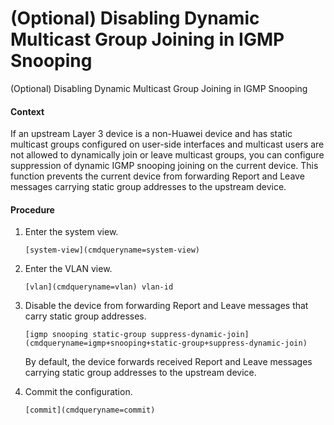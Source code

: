 (Optional) Disabling Dynamic Multicast Group Joining in IGMP Snooping
=====================================================================

(Optional) Disabling Dynamic Multicast Group Joining in IGMP Snooping

#### Context

If an upstream Layer 3 device is a non-Huawei device and has static multicast groups configured on user-side interfaces and multicast users are not allowed to dynamically join or leave multicast groups, you can configure suppression of dynamic IGMP snooping joining on the current device. This function prevents the current device from forwarding Report and Leave messages carrying static group addresses to the upstream device.


#### Procedure

1. Enter the system view.
   
   
   ```
   [system-view](cmdqueryname=system-view)
   ```
2. Enter the VLAN view.
   
   
   ```
   [vlan](cmdqueryname=vlan) vlan-id
   ```
3. Disable the device from forwarding Report and Leave messages that carry static group addresses.
   
   
   ```
   [igmp snooping static-group suppress-dynamic-join](cmdqueryname=igmp+snooping+static-group+suppress-dynamic-join)
   ```
   
   By default, the device forwards received Report and Leave messages carrying static group addresses to the upstream device.
4. Commit the configuration.
   
   
   ```
   [commit](cmdqueryname=commit)
   ```